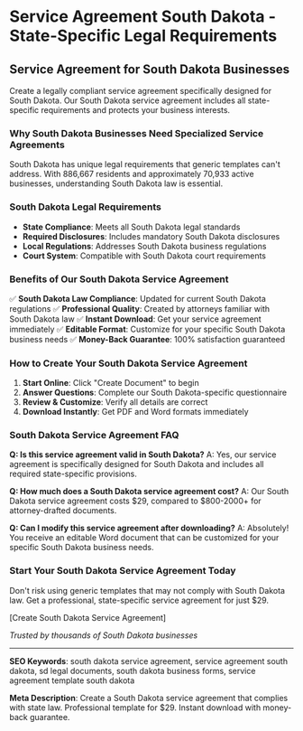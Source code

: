 # Service Agreement South Dakota - State-Specific Legal Requirements

## Service Agreement for South Dakota Businesses

Create a legally compliant service agreement specifically designed for South Dakota. Our South Dakota service agreement includes all state-specific requirements and protects your business interests.

### Why South Dakota Businesses Need Specialized Service Agreements

South Dakota has unique legal requirements that generic templates can't address. With 886,667 residents and approximately 70,933 active businesses, understanding South Dakota law is essential.

### South Dakota Legal Requirements

- **State Compliance**: Meets all South Dakota legal standards
- **Required Disclosures**: Includes mandatory South Dakota disclosures
- **Local Regulations**: Addresses South Dakota business regulations
- **Court System**: Compatible with South Dakota court requirements

### Benefits of Our South Dakota Service Agreement

✅ **South Dakota Law Compliance**: Updated for current South Dakota regulations
✅ **Professional Quality**: Created by attorneys familiar with South Dakota law
✅ **Instant Download**: Get your service agreement immediately
✅ **Editable Format**: Customize for your specific South Dakota business needs
✅ **Money-Back Guarantee**: 100% satisfaction guaranteed

### How to Create Your South Dakota Service Agreement

1. **Start Online**: Click "Create Document" to begin
2. **Answer Questions**: Complete our South Dakota-specific questionnaire
3. **Review & Customize**: Verify all details are correct
4. **Download Instantly**: Get PDF and Word formats immediately

### South Dakota Service Agreement FAQ

**Q: Is this service agreement valid in South Dakota?**
A: Yes, our service agreement is specifically designed for South Dakota and includes all required state-specific provisions.

**Q: How much does a South Dakota service agreement cost?**
A: Our South Dakota service agreement costs $29, compared to $800-2000+ for attorney-drafted documents.

**Q: Can I modify this service agreement after downloading?**
A: Absolutely! You receive an editable Word document that can be customized for your specific South Dakota business needs.

### Start Your South Dakota Service Agreement Today

Don't risk using generic templates that may not comply with South Dakota law. Get a professional, state-specific service agreement for just $29.

[Create South Dakota Service Agreement]

_Trusted by thousands of South Dakota businesses_

---

**SEO Keywords**: south dakota service agreement, service agreement south dakota, sd legal documents, south dakota business forms, service agreement template south dakota

**Meta Description**: Create a South Dakota service agreement that complies with state law. Professional template for $29. Instant download with money-back guarantee.
